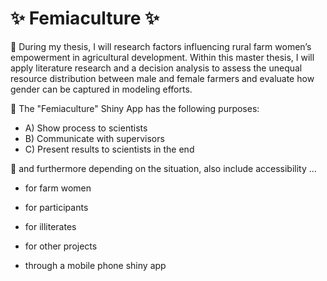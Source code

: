 # ✨ Femiaculture ✨
🌱 During my thesis, I will research factors influencing rural farm women’s empowerment in agricultural development.
Within this master thesis, I will apply literature research and a decision analysis to assess the unequal resource distribution between male and female farmers and evaluate how gender can be captured in modeling efforts. 

💬 The "Femiaculture" Shiny App has the following purposes:

- A) Show process to scientists
- B) Communicate with supervisors
- C) Present results to scientists in the end

💬 and furthermore depending on the situation, also include accessibility …

- for farm women 
- for participants
- for illiterates
- for other projects

- through a mobile phone shiny app
